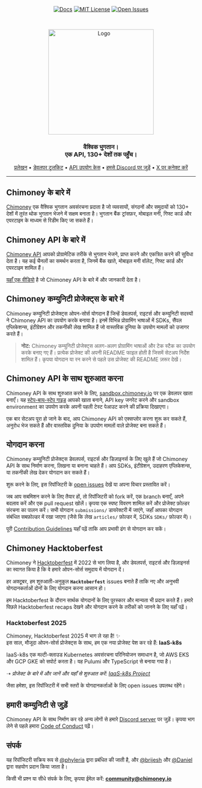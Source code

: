 <div align="center">
  
[![Docs](https://img.shields.io/badge/docs-chimoney.readme.io-blue)](https://chimoney.readme.io/reference/introduction)
[![MIT License](https://img.shields.io/badge/license-MIT-green)](https://github.com/Chimoney/chimoney-community-projects?tab=MIT-1-ov-file)
[![Open Issues](https://img.shields.io/github/issues/Chimoney/chimoney-community-projects)](https://github.com/Chimoney/chimoney-community-projects/issues)

</div>

&nbsp;

<div align="center" id="initial">
  <a href="https://chimoney.io/" target="_blank">
  <picture>
    <img src="https://chimoney.io/assets/icons/chimoney-purple-logo.svg" width="280" alt="Logo"/>
  </picture>
  </a>
</div>

<h3 align="center">
  वैश्विक भुगतान।  
  <br/>
  एक API, 130+ देशों तक पहुँच। <br/>
</h3>

<div align="center">
  
  [प्रलेखन](https://chimoney.readme.io/reference/introduction) • [डेवलपर टूलकिट](https://chimoney.io/toolkit/) • [API उपयोग केस](https://chimoney.io/api-use-cases/) • [हमसे Discord पर जुड़ें](https://discord.gg/TsyKnzT4qV) • [X पर कनेक्ट करें](https://x.com/chimoney_io)
  
</div>

---

## Chimoney के बारे में  

[Chimoney](https://chimoney.io/) एक वैश्विक भुगतान अवसंरचना प्रदाता है जो व्यवसायों, संगठनों और समुदायों को 130+ देशों में तुरंत थोक भुगतान भेजने में सक्षम बनाता है। भुगतान बैंक ट्रांसफ़र, मोबाइल मनी, गिफ्ट कार्ड और एयरटाइम के माध्यम से रिडीम किए जा सकते हैं।  

## Chimoney API के बारे में  

[Chimoney API](https://chimoney.readme.io/reference/introduction) आपको प्रोग्रामेटिक तरीके से भुगतान भेजने, प्राप्त करने और एकत्रित करने की सुविधा देता है। यह कई चैनलों का समर्थन करता है, जिनमें बैंक खाते, मोबाइल मनी वॉलेट, गिफ्ट कार्ड और एयरटाइम शामिल हैं।  

[यहाँ एक वीडियो](https://www.youtube.com/watch?v=VItvZbPH9cU&t=4s) है जो Chimoney API के बारे में और जानकारी देता है।  

## Chimoney कम्युनिटी प्रोजेक्ट्स के बारे में  

Chimoney कम्युनिटी प्रोजेक्ट्स ओपन-सोर्स योगदान हैं जिन्हें डेवलपर्स, राइटर्स और कम्युनिटी सदस्यों ने Chimoney API का उपयोग करके बनाया है। इनमें विभिन्न प्रोग्रामिंग भाषाओं में SDKs, सैंपल एप्लिकेशन्स, इंटीग्रेशन और तकनीकी लेख शामिल हैं जो वास्तविक दुनिया के उपयोग मामलों को उजागर करते हैं।  

> **नोट:** Chimoney कम्युनिटी प्रोजेक्ट्स अलग-अलग प्रोग्रामिंग भाषाओं और टेक स्टैक का उपयोग करके बनाए गए हैं। प्रत्येक प्रोजेक्ट की अपनी README फाइल होती है जिसमें सेटअप निर्देश शामिल हैं। कृपया योगदान या रन करने से पहले उस प्रोजेक्ट की README ज़रूर देखें।  

## Chimoney API के साथ शुरुआत करना  

Chimoney API के साथ शुरुआत करने के लिए, [sandbox.chimoney.io](https://sandbox.chimoney.io) पर एक डेवलपर खाता बनाएँ। यह [स्टेप-बाय-स्टेप गाइड](https://www.loom.com/share/436303eb69c44f0d9757ea0c655bed89?sid=b6a0f661-721c-4731-9873-ae6f2d25780) आपको खाता बनाने, API key जनरेट करने और sandbox environment का उपयोग करके अपनी पहली टेस्ट पेआउट करने की प्रक्रिया दिखाएगा।  

एक बार सेटअप पूरा हो जाने के बाद, आप Chimoney API को एक्सप्लोर करना शुरू कर सकते हैं, अनुरोध भेज सकते हैं और वास्तविक दुनिया के उपयोग मामलों वाले प्रोजेक्ट बना सकते हैं।  

## योगदान करना  

Chimoney कम्युनिटी प्रोजेक्ट्स डेवलपर्स, राइटर्स और डिज़ाइनर्स के लिए खुले हैं जो Chimoney API के साथ निर्माण करना, लिखना या बनाना चाहते हैं। आप SDKs, इंटीग्रेशन, उदाहरण एप्लिकेशन्स, या तकनीकी लेख देकर योगदान कर सकते हैं।  

शुरू करने के लिए, इस रिपॉजिटरी के [open issues](https://github.com/Chimoney/chimoney-community-projects/issues) देखें या अपना विचार प्रस्तावित करें।  

जब आप सबमिशन करने के लिए तैयार हों, तो रिपॉजिटरी को fork करें, एक branch बनाएँ, अपने बदलाव करें और एक pull request खोलें। कृपया एक स्पष्ट विवरण शामिल करें और प्रोजेक्ट फ़ोल्डर संरचना का पालन करें। सभी योगदान `submissions/` डायरेक्टरी में जाएंगे, जहाँ आपका योगदान संबंधित सबफ़ोल्डर में रखा जाएगा (जैसे कि लेख `articles/` फ़ोल्डर में, SDKs `SDKs/` फ़ोल्डर में)।  

पूरी [Contribution Guidelines](/CONTRIBUTING.md) यहाँ पढ़ें ताकि आप प्रभावी ढंग से योगदान कर सकें।  

## Chimoney Hacktoberfest  

Chimoney ने [Hacktoberfest](https://hacktoberfest.com/) में 2022 से भाग लिया है, और डेवलपर्स, राइटर्स और डिज़ाइनर्स का स्वागत किया है कि वे हमारे ओपन-सोर्स समुदाय में योगदान दें।  

हर अक्टूबर, हम शुरुआती-अनुकूल **`Hacktoberfest`** issues बनाते हैं ताकि नए और अनुभवी योगदानकर्ताओं दोनों के लिए योगदान करना आसान हो।  

हम Hacktoberfest के दौरान सार्थक योगदानों के लिए पुरस्कार और मान्यता भी प्रदान करते हैं। हमारे पिछले Hacktoberfest recaps देखने और योगदान करने के तरीकों को जानने के लिए यहाँ पढ़ें।  

### Hacktoberfest 2025  

Chimoney, Hacktoberfest 2025 में भाग ले रहा है! ✨  
इस साल, मौजूदा ओपन-सोर्स प्रोजेक्ट्स के साथ, हम एक नया प्रोजेक्ट पेश कर रहे हैं: **IaaS-k8s**  

IaaS-k8s एक मल्टी-क्लाउड Kubernetes अवसंरचना परिनियोजन समाधान है, जो AWS EKS और GCP GKE को सपोर्ट करता है। यह Pulumi और TypeScript से बनाया गया है।  

➝ _प्रोजेक्ट के बारे में और जानें और यहाँ से शुरुआत करें:_ [_IaaS-k8s Project_](https://github.com/Chimoney/Iaas)  

जैसा हमेशा, इस रिपॉजिटरी में सभी स्तरों के योगदानकर्ताओं के लिए open issues उपलब्ध रहेंगे।  

## हमारी कम्युनिटी से जुड़ें  

Chimoney API के साथ निर्माण कर रहे अन्य लोगों से हमारे [Discord server](https://discord.gg/TsyKnzT4qV) पर जुड़ें। कृपया भाग लेने से पहले हमारा [Code of Conduct](https://github.com/Chimoney/chimoney-community-projects/blob/main/CODE_OF_CONDUCT.md) पढ़ें।  

## संपर्क  

यह रिपॉजिटरी सक्रिय रूप से [@phyleria](https://github.com/phyleria) द्वारा प्रबंधित की जाती है, और [@brijesh](https://github.com/brijeshthummar02) और [@Daniel](https://github.com/Danbaba1) द्वारा सहयोग प्रदान किया जाता है।  

किसी भी प्रश्न या सीधे संपर्क के लिए, कृपया ईमेल करें: **community@chimoney.io**  